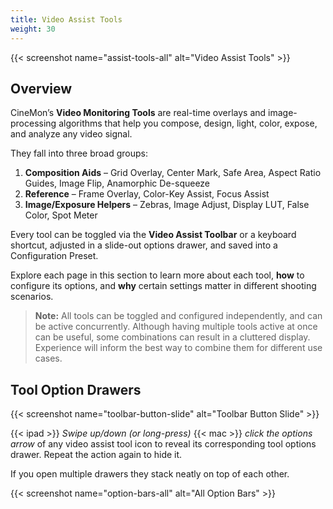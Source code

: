 ```yaml
---
title: Video Assist Tools
weight: 30
---
```


{{< screenshot name="assist-tools-all" alt="Video Assist Tools" >}}

## Overview

CineMon’s **Video Monitoring Tools** are real-time overlays and image-processing algorithms that help you compose, design, light, color, expose, and analyze any video signal.

They fall into three broad groups:

1. **Composition Aids** – Grid Overlay, Center Mark, Safe Area, Aspect Ratio Guides, Image Flip, Anamorphic De-squeeze
2. **Reference** – Frame Overlay, Color-Key Assist, Focus Assist
3. **Image/Exposure Helpers** – Zebras, Image Adjust, Display LUT, False Color, Spot Meter

Every tool can be toggled via the **Video Assist Toolbar** or a keyboard shortcut, adjusted in a slide-out options drawer, and saved into a Configuration Preset.

Explore each page in this section to learn more about each tool, **how** to configure its options, and **why** certain settings matter in different shooting scenarios.

> **Note:** All tools can be toggled and configured independently, and can be active concurrently. Although having multiple tools active at once can be useful, some combinations can result in a cluttered display. Experience will inform the best way to combine them for different use cases.

## Tool Option Drawers

{{< screenshot name="toolbar-button-slide" alt="Toolbar Button Slide" >}}

{{< ipad >}} *Swipe up/down (or long-press)* {{< mac >}} *click the options arrow* of any video assist tool icon to reveal its corresponding tool options drawer. Repeat the action again to hide it.

If you open multiple drawers they stack neatly on top of each other.

{{< screenshot name="option-bars-all" alt="All Option Bars" >}}